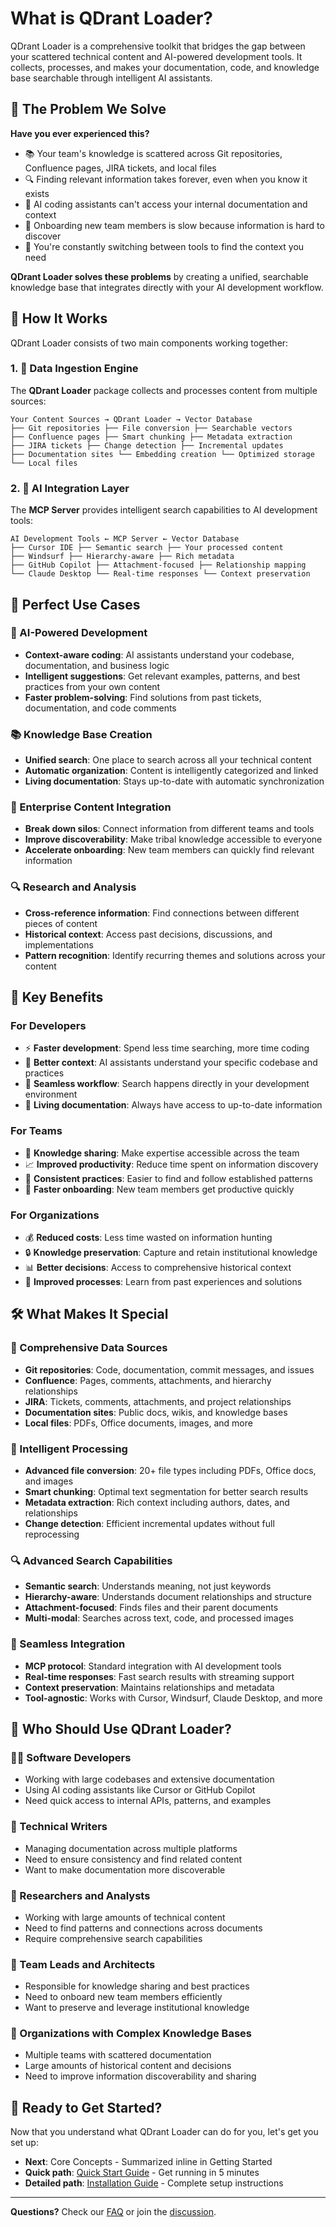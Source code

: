 # What is QDrant Loader?

QDrant Loader is a comprehensive toolkit that bridges the gap between your scattered technical content and AI-powered development tools. It collects, processes, and makes your documentation, code, and knowledge base searchable through intelligent AI assistants.

## 🎯 The Problem We Solve

**Have you ever experienced this?**

- 📚 Your team's knowledge is scattered across Git repositories, Confluence pages, JIRA tickets, and local files
- 🔍 Finding relevant information takes forever, even when you know it exists
- 🤖 AI coding assistants can't access your internal documentation and context
- 📝 Onboarding new team members is slow because information is hard to discover
- 🔄 You're constantly switching between tools to find the context you need

**QDrant Loader solves these problems** by creating a unified, searchable knowledge base that integrates directly with your AI development workflow.

## 🚀 How It Works

QDrant Loader consists of two main components working together:

### 1. 🔄 Data Ingestion Engine

The **QDrant Loader** package collects and processes content from multiple sources:

```text
Your Content Sources → QDrant Loader → Vector Database
├── Git repositories ├── File conversion ├── Searchable vectors
├── Confluence pages ├── Smart chunking ├── Metadata extraction
├── JIRA tickets ├── Change detection ├── Incremental updates
├── Documentation sites └── Embedding creation └── Optimized storage
└── Local files
```

### 2. 🔌 AI Integration Layer

The **MCP Server** provides intelligent search capabilities to AI development tools:

```text
AI Development Tools ← MCP Server ← Vector Database
├── Cursor IDE ├── Semantic search ├── Your processed content
├── Windsurf ├── Hierarchy-aware ├── Rich metadata
├── GitHub Copilot ├── Attachment-focused ├── Relationship mapping
└── Claude Desktop └── Real-time responses └── Context preservation
```

## 🎯 Perfect Use Cases

### 🤖 AI-Powered Development

- **Context-aware coding**: AI assistants understand your codebase, documentation, and business logic
- **Intelligent suggestions**: Get relevant examples, patterns, and best practices from your own content
- **Faster problem-solving**: Find solutions from past tickets, documentation, and code comments

### 📚 Knowledge Base Creation

- **Unified search**: One place to search across all your technical content
- **Automatic organization**: Content is intelligently categorized and linked
- **Living documentation**: Stays up-to-date with automatic synchronization

### 🏢 Enterprise Content Integration

- **Break down silos**: Connect information from different teams and tools
- **Improve discoverability**: Make tribal knowledge accessible to everyone
- **Accelerate onboarding**: New team members can quickly find relevant information

### 🔍 Research and Analysis

- **Cross-reference information**: Find connections between different pieces of content
- **Historical context**: Access past decisions, discussions, and implementations
- **Pattern recognition**: Identify recurring themes and solutions across your content

## 🌟 Key Benefits

### For Developers

- ⚡ **Faster development**: Spend less time searching, more time coding
- 🧠 **Better context**: AI assistants understand your specific codebase and practices
- 🔄 **Seamless workflow**: Search happens directly in your development environment
- 📖 **Living documentation**: Always have access to up-to-date information

### For Teams

- 🤝 **Knowledge sharing**: Make expertise accessible across the team
- 📈 **Improved productivity**: Reduce time spent on information discovery
- 🎯 **Consistent practices**: Easier to find and follow established patterns
- 🚀 **Faster onboarding**: New team members get productive quickly

### For Organizations

- 💰 **Reduced costs**: Less time wasted on information hunting
- 🔒 **Knowledge preservation**: Capture and retain institutional knowledge
- 📊 **Better decisions**: Access to comprehensive historical context
- 🔄 **Improved processes**: Learn from past experiences and solutions

## 🛠️ What Makes It Special

### 🔄 Comprehensive Data Sources

- **Git repositories**: Code, documentation, commit messages, and issues
- **Confluence**: Pages, comments, attachments, and hierarchy relationships
- **JIRA**: Tickets, comments, attachments, and project relationships
- **Documentation sites**: Public docs, wikis, and knowledge bases  
- **Local files**: PDFs, Office documents, images, and more

### 🧠 Intelligent Processing

- **Advanced file conversion**: 20+ file types including PDFs, Office docs, and images
- **Smart chunking**: Optimal text segmentation for better search results
- **Metadata extraction**: Rich context including authors, dates, and relationships
- **Change detection**: Efficient incremental updates without full reprocessing

### 🔍 Advanced Search Capabilities

- **Semantic search**: Understands meaning, not just keywords
- **Hierarchy-aware**: Understands document relationships and structure
- **Attachment-focused**: Finds files and their parent documents
- **Multi-modal**: Searches across text, code, and processed images

### 🔌 Seamless Integration

- **MCP protocol**: Standard integration with AI development tools
- **Real-time responses**: Fast search results with streaming support
- **Context preservation**: Maintains relationships and metadata
- **Tool-agnostic**: Works with Cursor, Windsurf, Claude Desktop, and more

## 🎯 Who Should Use QDrant Loader?

### 👨‍💻 Software Developers

- Working with large codebases and extensive documentation
- Using AI coding assistants like Cursor or GitHub Copilot
- Need quick access to internal APIs, patterns, and examples

### 📝 Technical Writers

- Managing documentation across multiple platforms
- Need to ensure consistency and find related content
- Want to make documentation more discoverable

### 🔬 Researchers and Analysts

- Working with large amounts of technical content
- Need to find patterns and connections across documents
- Require comprehensive search capabilities

### 👥 Team Leads and Architects

- Responsible for knowledge sharing and best practices
- Need to onboard new team members efficiently
- Want to preserve and leverage institutional knowledge

### 🏢 Organizations with Complex Knowledge Bases

- Multiple teams with scattered documentation
- Large amounts of historical content and decisions
- Need to improve information discoverability and sharing

## 🚀 Ready to Get Started?

Now that you understand what QDrant Loader can do for you, let's get you set up:

- **Next**: Core Concepts - Summarized inline in Getting Started
- **Quick path**: [Quick Start Guide](./quick-start.md) - Get running in 5 minutes
- **Detailed path**: [Installation Guide](./installation.md) - Complete setup instructions

---
**Questions?** Check our [FAQ](../users/troubleshooting/common-issues.md) or join the [discussion](https://github.com/martin-papy/qdrant-loader/discussions).
